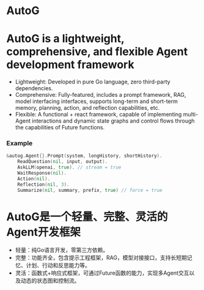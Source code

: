 # AutoG

# AutoG is a lightweight, comprehensive, and flexible Agent development framework

- Lightweight: Developed in pure Go language, zero third-party dependencies.
- Comprehensive: Fully-featured, includes a prompt framework, RAG, model interfacing interfaces, supports long-term and short-term memory, planning, action, and reflection capabilities, etc.
- Flexible: A functional + react framework, capable of implementing multi-Agent interactions and dynamic state graphs and control flows through the capabilities of Future functions.

### Example

```go
&autog.Agent{}.Prompt(system, longHistory, shortHistory).
    ReadQuestion(nil, input, output).
    AskLLM(openai, true). // stream = true
    WaitResponse(nil).
    Action(nil).
    Reflection(nil, 3).
    Summarize(nil, summary, prefix, true) // force = true
```

# AutoG是一个轻量、完整、灵活的Agent开发框架

- 轻量：纯Go语言开发，零第三方依赖。
- 完整：功能齐全，包含提示工程框架，RAG，模型对接接口，支持长短期记忆、计划、行动和反思能力等。
- 灵活：函数式+响应式框架，可通过Future函数的能力，实现多Agent交互以及动态的状态图和控制流。
